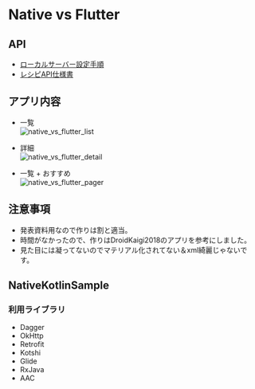 # Native vs Flutter
## API
- [ローカルサーバー設定手順](https://github.com/nyanc0/Android/wiki/ローカルサーバー設定手順)
- [レシピAPI仕様書](https://github.com/nyanc0/Android/wiki/レシピAPI仕様書)

## アプリ内容
- 一覧  
![native_vs_flutter_list](https://github.com/nyanc0/Android/blob/image/gifs/native_vs_flutter_list.gif)

- 詳細  
![native_vs_flutter_detail](https://github.com/nyanc0/Android/blob/image/gifs/native_vs_flutter_detail.gif)

- 一覧 + おすすめ  
![native_vs_flutter_pager](https://github.com/nyanc0/Android/blob/image/gifs/native_vs_flutter_pager.gif)

## 注意事項
- 発表資料用なので作りは割と適当。
- 時間がなかったので、作りはDroidKaigi2018のアプリを参考にしました。
- 見た目には凝ってないのでマテリアル化されてない＆xml綺麗じゃないです。

## NativeKotlinSample
### 利用ライブラリ
- Dagger
- OkHttp
- Retrofit
- Kotshi
- Glide
- RxJava
- AAC
